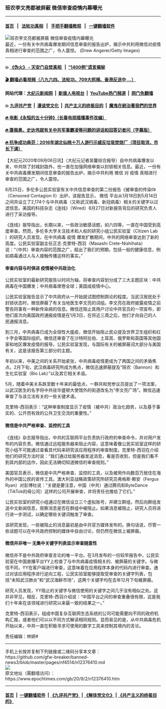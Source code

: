 ### 班农李文亮都被屏蔽 微信审查疫情内幕曝光
------------------------

#### [首页](https://github.com/gfw-breaker/banned-news3/blob/master/README.md) &nbsp;&nbsp;|&nbsp;&nbsp; [法轮功真相](https://github.com/begood0513/basic/blob/master/README.md)  &nbsp;&nbsp;|&nbsp;&nbsp; [手把手翻墙教程](https://github.com/gfw-breaker/guides/wiki)  &nbsp;&nbsp;|&nbsp;&nbsp; [一键翻墙软件](https://github.com/gfw-breaker/nogfw/blob/master/README.md)  



<div><img alt="班农李文亮都被屏蔽 微信审查疫情内幕曝光" class="attachment-djy_600_400 size-djy_600_400 wp-post-image" src="https://i.epochtimes.com/assets/uploads/2020/08/GettyImages-1227952669-600x400-2.jpg"/>
<div class="caption">
 最近，一份有关中共病毒爆发期间信息审查的报告出炉，揭示中共利用微信对疫情真相进行审查的范围之广，令人震惊。 (Drew Angerer/Getty Images)
</div></div><hr/>

#### 💥 [《伪火》 - 天安门自焚真相 ](http://141.164.51.119:10000/videos/blog/weihuo.html)&nbsp; |&nbsp; [“1400例”谎言揭秘  ](http://141.164.51.119:10000/videos/blog/jiexi1400.html)

#### [ 🎬  翻墙必看视频（八九六四、法轮功、709大抓捕、香港反送中 ...）](https://github.com/gfw-breaker/links/blob/master/banned.md)

#### 网站代理：[大纪元新闻网](http://167.172.10.89:10080/gb/) &nbsp;|&nbsp; [新唐人电视台](http://167.172.10.89:8808/gb/)  &nbsp;|&nbsp; [YouTube热门频道](http://158.247.203.241/youtube.html) &nbsp;|&nbsp; [网门免翻墙](http://158.247.203.241:11000/show.aspx?name=ogHome)

#### 💥 [九评共产党](http://141.164.51.119:10000/videos/res/jiuping/)&nbsp; |&nbsp; [漫谈党文化](http://141.164.51.119:10000/videos/res/mtdwh/)&nbsp; |&nbsp; [共产主义的终极目的](http://141.164.51.119:10000/videos/res/zjmd/)&nbsp; |&nbsp; [魔鬼在統治著我們的世界](http://141.164.51.119:10000/videos/res/TheSpecter/)  

#### [ 🔥  电影《永恒的五十分钟》（长春电视插播事件改编）](http://141.164.51.119:10000/videos/news/ComingForYou-2.html)

#### [ 🔥  蓬佩奥、史达伟就有关中共军事霸凌等问题的讲话和回答记者问（字幕版）](http://141.164.51.119:10000/videos/news/pompeo7.html)

#### [ 🔥  抗争成功典范：2016年湖北仙桃十万人游行示威反垃圾焚烧厂（项目取消，市长下课）](http://141.164.51.119:10000/videos/news/xiantao.html)

<div><p>
 【大纪元2020年09月06日讯】（大纪元记者吴馨综合报导）自中共病毒爆发以来，中共除了封城封路外，也一直在加强网络审查以封锁相关信息。最近，一份有关中共病毒爆发期间信息审查的报告出炉，揭示中共利用
 <ok href="https://www.epochtimes.com/gb/tag/%E5%BE%AE%E4%BF%A1.html">
  微信
 </ok>
 对
 <ok href="https://www.epochtimes.com/gb/tag/%E7%96%AB%E6%83%85.html">
  疫情
 </ok>
 真相进行审查的范围之广，令人震惊。
</p>
<p>
 8月25日，多伦多公民实验室有关中共信息审查的第二份报告《被审查的传染II》（Censored Contagion II）出炉，该报告显示，
 <ok href="https://www.epochtimes.com/gb/tag/%E5%BE%AE%E4%BF%A1.html">
  微信
 </ok>
 平台从1月18日到5月14日之间共设立了2,174个与中共病毒（又称武汉病毒、新冠病毒）相关的关键字以过滤信息。美国的科技杂志《连线》（Wired）8月27日对新报告背后的研究负责人进行了采访报导。
</p>
<p>
 《连线》报导指出，长期以来，一些政治敏感话题，如六四等，一直在中国受到高度审查。然而，多伦多大学关注技术和人权的研究小组公民实验室（Citizen Lab ）的研究人员发现，在中共病毒
 <ok href="https://www.epochtimes.com/gb/tag/%E7%96%AB%E6%83%85.html">
  疫情
 </ok>
 爆发扩散期间，中共的网络审查达到了新的高度。公民实验室副主任正志·克里特-西羽（Masashi Crete-Nishihata）说：“（中共）审查内容的范围之广，超出了我们的预期，包括一般的健康信息，例如病毒通过人与人接触传播这样的事实。”
</p>
<h4>
 审查内容与时俱进 疫情被中共政治化
</h4>
<p>
 公民实验室的最新研究报告以时间为轴，将审查内容划分成了三大主题区块：中共病毒在中国爆发；中共病毒席卷全球；美国成疫情中心。
</p>
<p>
 公民实验室报告显示了中共政府从一开始就试图控制舆论的程度。当武汉居民处于封锁状态时，微信屏蔽了有关当地医生李文亮的词组。李文亮在政府披露疫情之前警告同事有一种新传染病的信息。微信还阻止其用户讨论中共官员的一项宣布，即他们首次向美国政府通报疫情是在1月3日，在将近三周之后，他们才向自己的人民通报消息。
</p>
<p>
 到三月，中共病毒已成为全球性大瘟疫，微信开始阻止民众提及世界卫生组织和红十字会等国际组织。微信还审查了在沙特阿拉伯、土耳其、俄罗斯和英国等其他国家和地区爆发疫情的报导。公民实验室发现，与国际有关的被屏蔽词大部分与美国有关，这是该报告第三部分的主题。
</p>
<p>
 年初以来，中美之间的关系开始紧张，中共病毒疫情更成为了两国之间的矛盾焦点。2月下旬，武汉病毒研究所成为焦点，微信迅速屏蔽提及“班农（Bannon）和生化实验室（Bio Lab）”以及其它相关术语。
</p>
<p>
 5月，随着中美关系跌至数十年来的最低点，一群共和党参议员提出了一项法案，以武汉医生的名字将中共驻华盛顿大使馆外的街道改名为“李文亮广场”。微信迅速审查了与该立法有关的一些关键术语。
</p>
<p>
 克里特-西羽表示：“这种审查制度显示了疫情（被中共）政治化趋势，以及基于事实的、公开而有效的公共卫生交流的重要性。”
</p>
<h4>
 微信是中共严格审查、监控的工具
</h4>
<p>
 《连线》杂志报导指出，中共的互联网平台负责执行政府的审查命令，并对用户发布的内容负责。微信通过远程服务器来阻止内容，这意味着像公民实验室这样的研究小组不可能通过查看其代码来研究该应用程序的审查制度。克里特-西羽在介绍他们的研究方法时说：“我们通过给服务器发送消息，看是否收到，但是我们看不到其内部的运作，因此无法确切知道微信的审查规则。”
</p>
<p>
 美国官员表示，微信是中共严格审查、监控的工具，以及被用作向数百万居住在海外的中国公民的宣传工具。澳大利亚战略政策研究所研究员弗格斯·赖安（Fergus Ryan）对彭博社说：“关键是要注意，中国（中共）通过腾讯和ByteDance（TikTok的母公司）这样的公司开展审查，并将责任也推给了它们。”
</p>
<p>
 公民实验室的研究小组通过在微信设立三个虚拟账号，并建立群组，然后向群组发送中文新闻信息，观察消息是否在群组中被阻止。如果消息被阻止，研究人员将进行进一步测试，以确定哪些关键词触发了审查。
</p>
<p>
 该研究发现，一些被阻止的消息最初是由中共官方媒体发布的。换句话说，尽管一些话题可以在中共政府控制的媒体中自由讨论，但仍然在微信上被屏蔽。
</p>
<h4>
 微信并非唯一 无集中关键字列表显示审查随意性
</h4>
<p>
 微信并不是中共政府审查言论的唯一平台。在3月发布的一份较早报告中，公民实验室在中国直播平台YY上检查了与中共病毒疫情相关的、被屏蔽的关键字。与微信不同，YY在客户端进行审查，这意味着在应用程序本身的代码内进行审查。通过对该应用程序进行逆向工程，公民实验室能够提取受审查的关键字列表，包括“未知武汉肺炎”和“武汉海鲜市场”，这两个关键字均在去年12月下旬被屏蔽。
</p>
<p>
 研究人员发现，YY阻止的关键字与微信使用的关键字之间几乎没有相似之处。这并非罕见，相反，克里特-西羽介绍说：“中国平台之间的审查重叠很有限，这是我们十年来在该领域进行研究以来最一致的结果之一。”
</p>
<p>
 克里特-西羽表示，组成中国复杂互联网生态系统的公司可能需要向不同的政府机构汇报，或者他们可以以不同方式解读相同规则。显而易见的是，从中共病毒危机开始以来，中共一直在积极寻求可使用的数字工具来控制其境内的言论。
</p>
<p>
 责任编辑：林妍#
</p>
</div>
<hr/>
手机上长按并复制下列链接或二维码分享本文章：<br/>
https://github.com/gfw-breaker/banned-news3/blob/master/pages/nf4514/n12376410.md <br/>
<a href='https://github.com/gfw-breaker/banned-news3/blob/master/pages/nf4514/n12376410.md'><img src='https://github.com/gfw-breaker/banned-news3/blob/master/pages/nf4514/n12376410.md.png'/></a> <br/>
原文地址（需翻墙访问）：https://www.epochtimes.com/gb/20/9/2/n12376410.htm


------------------------
#### [首页](https://github.com/gfw-breaker/banned-news3/blob/master/README.md) &nbsp;|&nbsp; [一键翻墙软件](https://github.com/gfw-breaker/nogfw/blob/master/README.md) &nbsp;| [《九评共产党》](https://github.com/gfw-breaker/9ping.md/blob/master/README.md#九评之一评共产党是什么) | [《解体党文化》](https://github.com/gfw-breaker/jtdwh.md/blob/master/README.md) | [《共产主义的终极目的》](https://github.com/gfw-breaker/gczydzjmd.md/blob/master/README.md)


<img src='http://gfw-breaker.win/banned-news3/pages/nf4514/n12376410.md' width='0px' height='0px'/>